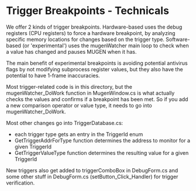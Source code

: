 # Trigger Breakpoints - Technicals

We offer 2 kinds of trigger breakpoints. Hardware-based uses the debug registers (CPU registers) to force a hardware breakpoint, by analyzing specific memory locations for changes based on the trigger type. Software-based (or 'experimental') uses the mugenWatcher main loop to check when a value has changed and pauses MUGEN when it has.

The main benefit of experimental breakpoints is avoiding potential antivirus flags by not modifying subprocess register values, but they also have the potential to have 1-frame inaccuracies.

Most trigger-related code is in this directory, but the mugenWatcher_DoWork function in MugenWindow.cs is what actually checks the values and confirms if a breakpoint has been met. So if you add a new comparison operator or value type, it needs to go into mugenWatcher_DoWork.

Most other changes go into TriggerDatabase.cs:

- each trigger type gets an entry in the TriggerId enum
- GetTriggerAddrForType function determines the address to monitor for a given TriggerId
- GetTriggerValueType function determines the resulting value for a given TriggerId

New triggers also get added to triggerComboBox in DebugForm.cs and some other stuff in DebugForm.cs (setButton_Click_Handler) for trigger verification.
